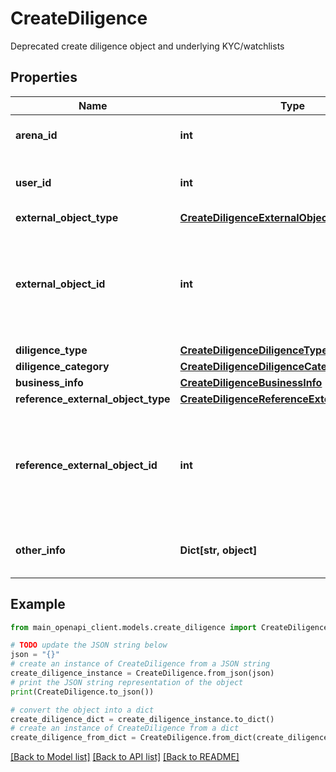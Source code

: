 # CreateDiligence

Deprecated create diligence object and underlying KYC/watchlists

## Properties

Name | Type | Description | Notes
------------ | ------------- | ------------- | -------------
**arena_id** | **int** | Arena ID the diligence is located in | [optional] 
**user_id** | **int** | User ID of the user creating the diligence | [optional] 
**external_object_type** | [**CreateDiligenceExternalObjectType**](CreateDiligenceExternalObjectType.md) |  | [optional] 
**external_object_id** | **int** | Number representing the id of the external object type in the external object type table. | [optional] 
**diligence_type** | [**CreateDiligenceDiligenceType**](CreateDiligenceDiligenceType.md) |  | [optional] 
**diligence_category** | [**CreateDiligenceDiligenceCategory**](CreateDiligenceDiligenceCategory.md) |  | [optional] 
**business_info** | [**CreateDiligenceBusinessInfo**](CreateDiligenceBusinessInfo.md) |  | [optional] 
**reference_external_object_type** | [**CreateDiligenceReferenceExternalObjectType**](CreateDiligenceReferenceExternalObjectType.md) |  | [optional] 
**reference_external_object_id** | **int** | Reference external object ID. Useful when needing to check the relationship between two objects. | [optional] 
**other_info** | **Dict[str, object]** | Other key values info for the diligence | [optional] 

## Example

```python
from main_openapi_client.models.create_diligence import CreateDiligence

# TODO update the JSON string below
json = "{}"
# create an instance of CreateDiligence from a JSON string
create_diligence_instance = CreateDiligence.from_json(json)
# print the JSON string representation of the object
print(CreateDiligence.to_json())

# convert the object into a dict
create_diligence_dict = create_diligence_instance.to_dict()
# create an instance of CreateDiligence from a dict
create_diligence_from_dict = CreateDiligence.from_dict(create_diligence_dict)
```
[[Back to Model list]](../README.md#documentation-for-models) [[Back to API list]](../README.md#documentation-for-api-endpoints) [[Back to README]](../README.md)


